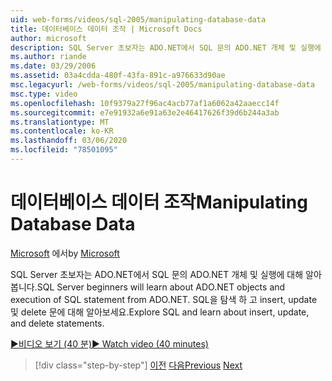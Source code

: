 ```yaml
---
uid: web-forms/videos/sql-2005/manipulating-database-data
title: 데이터베이스 데이터 조작 | Microsoft Docs
author: microsoft
description: SQL Server 초보자는 ADO.NET에서 SQL 문의 ADO.NET 개체 및 실행에 대해 알아봅니다. SQL을 탐색 하 고 sta 삽입, 업데이트 및 삭제에 대해 알아봅니다.
ms.author: riande
ms.date: 03/29/2006
ms.assetid: 03a4cdda-480f-43fa-891c-a976633d90ae
msc.legacyurl: /web-forms/videos/sql-2005/manipulating-database-data
msc.type: video
ms.openlocfilehash: 10f9379a27f96ac4acb77af1a6062a42aaecc14f
ms.sourcegitcommit: e7e91932a6e91a63e2e46417626f39d6b244a3ab
ms.translationtype: MT
ms.contentlocale: ko-KR
ms.lasthandoff: 03/06/2020
ms.locfileid: "78501095"
---
```

# <a name="manipulating-database-data"></a><span data-ttu-id="b937a-104">데이터베이스 데이터 조작</span><span class="sxs-lookup"><span data-stu-id="b937a-104">Manipulating Database Data</span></span>

<span data-ttu-id="b937a-105">[Microsoft](https://github.com/microsoft) 에서</span><span class="sxs-lookup"><span data-stu-id="b937a-105">by [Microsoft](https://github.com/microsoft)</span></span>

<span data-ttu-id="b937a-106">SQL Server 초보자는 ADO.NET에서 SQL 문의 ADO.NET 개체 및 실행에 대해 알아봅니다.</span><span class="sxs-lookup"><span data-stu-id="b937a-106">SQL Server beginners will learn about ADO.NET objects and execution of SQL statement from ADO.NET.</span></span> <span data-ttu-id="b937a-107">SQL을 탐색 하 고 insert, update 및 delete 문에 대해 알아보세요.</span><span class="sxs-lookup"><span data-stu-id="b937a-107">Explore SQL and learn about insert, update, and delete statements.</span></span>

[<span data-ttu-id="b937a-108">&#9654;비디오 보기 (40 분)</span><span class="sxs-lookup"><span data-stu-id="b937a-108">&#9654; Watch video (40 minutes)</span></span>](https://channel9.msdn.com/Blogs/ASP-NET-Site-Videos/manipulating-database-data)

> [!div class="step-by-step"]
> <span data-ttu-id="b937a-109">[이전](designing-relational-database-tables.md)
> [다음](more-structured-query-language.md)</span><span class="sxs-lookup"><span data-stu-id="b937a-109">[Previous](designing-relational-database-tables.md)
[Next](more-structured-query-language.md)</span></span>
